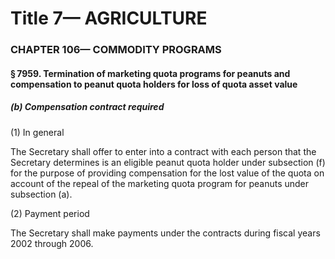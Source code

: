 
# Title 7— AGRICULTURE
### CHAPTER 106— COMMODITY PROGRAMS
#### § 7959. Termination of marketing quota programs for peanuts and compensation to peanut quota holders for loss of quota asset value
##### (b) Compensation contract required

(1) In general

The Secretary shall offer to enter into a contract with each person that the Secretary determines is an eligible peanut quota holder under subsection (f) for the purpose of providing compensation for the lost value of the quota on account of the repeal of the marketing quota program for peanuts under subsection (a).

(2) Payment period

The Secretary shall make payments under the contracts during fiscal years 2002 through 2006.
